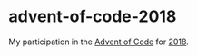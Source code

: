 # advent-of-code-2018

My participation in the [Advent of Code](https://adventofcode.com/) for [2018](https://adventofcode.com/2018/).
